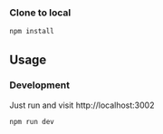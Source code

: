 ### Clone to local

```bash
npm install
```

## Usage

### Development

Just run and visit http://localhost:3002

```bash
npm run dev
```
